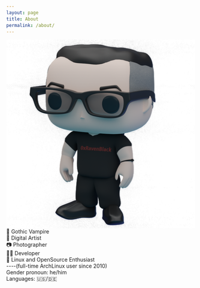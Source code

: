 ```yaml
---
layout: page
title: About
permalink: /about/
---
```

<img align="right" src="https://raw.githubusercontent.com/0xRavenBlack/0xRavenBlack.github.io/main/images/about/about_avatar_full.png" />

🦇 Gothic Vampire \
🎨 Digital Artist \
📷 Photographer \
👨‍💻 Developer \
🐧 Linux and OpenSource Enthusiast \
----(full-time ArchLinux user since 2010)
<br /> 
Gender pronoun: he/him \
Languages: 🇺🇸/🇩🇪 

<br style="clear:both" />